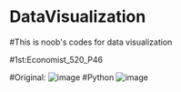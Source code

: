 # DataVisualization
#This is noob's codes for data visualization

#1st:Economist_520_P46


#Original:
![image](https://github.com/IgnisForest/DataVisualization/assets/126311662/884a3be0-b786-488f-90e3-bcc5c26d3857)
#Python
![image](https://github.com/IgnisForest/DataVisualization/assets/126311662/6f603509-555f-40cb-8c3e-6190d5658152)
